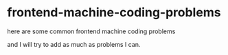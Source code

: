 # frontend-machine-coding-problems

here are some common frontend machine coding problems

and I will try to add as much as problems I can.

